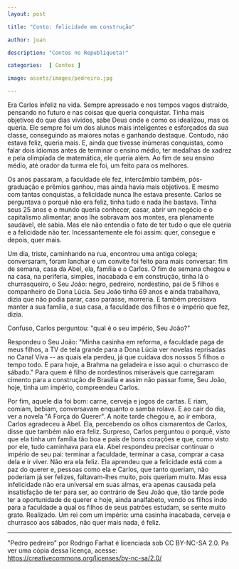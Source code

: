 ```yaml
---
layout: post

title: "Conto: felicidade em construção"

author: juan

description: "Contos no Republiqueta!"

categories:  [ Contos ]

image: assets/images/pedreiro.jpg

---
```


Era Carlos infeliz na vida. Sempre apressado e nos tempos vagos distraído, pensando no futuro e nas coisas que queria conquistar. Tinha mais objetivos do que dias vividos, sabe Deus onde e como os idealizou, mas os queria. Ele sempre foi um dos alunos mais inteligentes e esforçados da sua classe, conseguindo as maiores notas e ganhando destaque. Contudo, não estava feliz, queria mais. E, ainda que tivesse inúmeras conquistas, como falar dois idiomas antes de terminar o ensino médio, ter medalhas de xadrez e pela olimpíada de matemática, ele queria além. Ao fim de seu ensino médio, até orador da turma ele foi, um feito para os melhores.

  

Os anos passaram, a faculdade ele fez, intercâmbio também, pós-graduação e prêmios ganhou, mas ainda havia mais objetivos. E mesmo com tantas conquistas, a felicidade nunca lhe estava presente. Carlos se perguntava o porquê não era feliz, tinha tudo e nada lhe bastava. Tinha seus 25 anos e o mundo queria conhecer, casar, abrir um negócio e o capitalismo alimentar; anos lhe sobravam aos montes, era plenamente saudável, ele sabia. Mas ele não entendia o fato de ter tudo o que ele queria e a felicidade não ter. Incessantemente ele foi assim: quer, consegue e depois, quer mais.

  

Um dia, triste, caminhando na rua, encontrou uma antiga colega; conversaram, foram lanchar e um convite foi feito para mais conversar: fim de semana, casa da Abel, ela, família e o Carlos. O fim de semana chegou e na casa, na periferia, simples, inacabada e em construção, tinha lá o churrasqueiro, o Seu João: negro, pedreiro, nordestino, pai de 5 filhos e companheiro de Dona Lúcia. Seu João tinha 69 anos e ainda trabalhava, dizia que não podia parar, caso parasse, morreria. E também precisava manter a sua família, a sua casa, a faculdade dos filhos e o império que fez, dizia.

Confuso, Carlos perguntou: "qual é o seu império, Seu João?"

Respondeu o Seu João: "Minha casinha em reforma, a faculdade paga de meus filhos, a TV de tela grande para a Dona Lúcia ver novelas reprisadas no Canal Viva -- as quais ela perdeu, já que cuidava dos nossos 5 filhos o tempo todo. E para hoje, a Brahma na geladeira e isso aqui: o churrasco de sábado."
Para quem é filho de nordestinos miseráveis que carregaram cimento para a construção de Brasília e assim não passar fome, Seu João, hoje, tinha um império, compreendeu Carlos.


Por fim, aquele dia foi bom: carne, cerveja e jogos de cartas. E riam, comiam, bebiam, conversavam enquanto o samba rolava. E ao cair do dia, ver a novela "A Força do Querer". A noite tarde chegou e, ao ir embora, Carlos agradeceu à Abel. Ela, percebendo os olhos cismarentos de Carlos, disse que também não era feliz. Surpreso, Carlos perguntou o porquê, visto que ela tinha um família tão boa e pais de bons corações e que, como visto por ele, tudo caminhava para ela. Abel respondeu precisar continuar o império de seu pai: terminar a faculdade, terminar a casa, comprar a casa dela e ir viver. Não era ela feliz. Ela aprendeu que a felicidade está com a paz do querer e, pessoas como ela e Carlos, que tanto queriam, não poderiam já ser felizes, faltavam-lhes muito, pois queriam muito. Mas essa infelicidade não era universal em suas almas, era apenas causada pela insatisfação de ter para ser, ao contrário de Seu João que, tão tarde pode ter a oportunidade de querer e hoje, ainda analfabeto, vendo os filhos indo para a faculdade a qual os filhos de seus patrões estudam, se sente muito grato. Realizado. Um rei com um império: uma casinha inacabada, cerveja e churrasco aos sábados, não quer mais nada, é feliz.

---

"Pedro pedreiro" por Rodrigo Farhat é licenciada sob CC BY-NC-SA 2.0. Pa ver uma cópia dessa licença, acesse: https://creativecommons.org/licenses/by-nc-sa/2.0/
<!--stackedit_data:
eyJoaXN0b3J5IjpbNzc1OTgxNzBdfQ==
